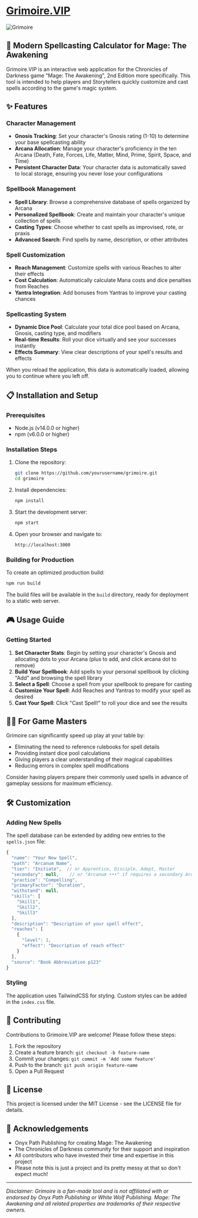 # [Grimoire.VIP](https://grimoire.vip)

![Grimoire](/public/logo512.png)

## 🔮 Modern Spellcasting Calculator for Mage: The Awakening

Grimoire.VIP is an interactive web application for the Chronicles of Darkness game "Mage: The Awakening", 2nd Edition more specifically. This tool is intended to help players and Storytellers quickly customize and cast spells according to the game's magic system.

## ✨ Features

### Character Management
- **Gnosis Tracking**: Set your character's Gnosis rating (1-10) to determine your base spellcasting ability
- **Arcana Allocation**: Manage your character's proficiency in the ten Arcana (Death, Fate, Forces, Life, Matter, Mind, Prime, Spirit, Space, and Time)
- **Persistent Character Data**: Your character data is automatically saved to local storage, ensuring you never lose your configurations

### Spellbook Management
- **Spell Library**: Browse a comprehensive database of spells organized by Arcana
- **Personalized Spellbook**: Create and maintain your character's unique collection of spells
- **Casting Types**: Choose whether to cast spells as improvised, rote, or praxis
- **Advanced Search**: Find spells by name, description, or other attributes

### Spell Customization
- **Reach Management**: Customize spells with various Reaches to alter their effects
- **Cost Calculation**: Automatically calculate Mana costs and dice penalties from Reaches
- **Yantra Integration**: Add bonuses from Yantras to improve your casting chances

### Spellcasting System
- **Dynamic Dice Pool**: Calculate your total dice pool based on Arcana, Gnosis, casting type, and modifiers
- **Real-time Results**: Roll your dice virtually and see your successes instantly
- **Effects Summary**: View clear descriptions of your spell's results and effects

When you reload the application, this data is automatically loaded, allowing you to continue where you left off.

## 📋 Installation and Setup

### Prerequisites
- Node.js (v14.0.0 or higher)
- npm (v6.0.0 or higher)

### Installation Steps
1. Clone the repository:
   ```bash
   git clone https://github.com/yourusername/grimoire.git
   cd grimoire
   ```

2. Install dependencies:
   ```bash
   npm install
   ```

3. Start the development server:
   ```bash
   npm start
   ```

4. Open your browser and navigate to:
   ```
   http://localhost:3000
   ```

### Building for Production
To create an optimized production build:
```bash
npm run build
```

The build files will be available in the `build` directory, ready for deployment to a static web server.

## 🎮 Usage Guide

### Getting Started
1. **Set Character Stats**: Begin by setting your character's Gnosis and allocating dots to your Arcana (plus to add, and click arcana dot to remove)
2. **Build Your Spellbook**: Add spells to your personal spellbook by clicking "Add" and browsing the spell library
3. **Select a Spell**: Choose a spell from your spellbook to prepare for casting
4. **Customize Your Spell**: Add Reaches and Yantras to modify your spell as desired
5. **Cast Your Spell**: Click "Cast Spell!" to roll your dice and see the results

## 🧙‍♂️ For Game Masters

Grimoire can significantly speed up play at your table by:
- Eliminating the need to reference rulebooks for spell details
- Providing instant dice pool calculations
- Giving players a clear understanding of their magical capabilities
- Reducing errors in complex spell modifications

Consider having players prepare their commonly used spells in advance of gameplay sessions for maximum efficiency.

## 🛠️ Customization

### Adding New Spells
The spell database can be extended by adding new entries to the `spells.json` file:

```javascript
{
  "name": "Your New Spell",
  "path": "Arcanum Name",
  "tier": "Initiate",  // or Apprentice, Disciple, Adept, Master
  "secondary": null,    // or "Arcanum •••" if requires a secondary Arcanum
  "practice": "Compelling",
  "primaryFactor": "Duration",
  "withstand": null,
  "skills": [
    "Skill1",
    "Skill2",
    "Skill3"
  ],
  "description": "Description of your spell effect",
  "reaches": [
    {
      "level": 1,
      "effect": "Description of reach effect"
    }
  ],
  "source": "Book Abbreviation p123"
}
```

### Styling
The application uses TailwindCSS for styling. Custom styles can be added in the `index.css` file.

## 🤝 Contributing

Contributions to Grimoire.VIP are welcome! Please follow these steps:

1. Fork the repository
2. Create a feature branch: `git checkout -b feature-name`
3. Commit your changes: `git commit -m 'Add some feature'`
4. Push to the branch: `git push origin feature-name`
5. Open a Pull Request

## 📜 License

This project is licensed under the MIT License - see the LICENSE file for details.

## 🙏 Acknowledgements

- Onyx Path Publishing for creating Mage: The Awakening
- The Chronicles of Darkness community for their support and inspiration
- All contributors who have invested their time and expertise in this project
- Please note this is just a project and its pretty messy at that so don't expect much!

---

*Disclaimer: Grimoire is a fan-made tool and is not affiliated with or endorsed by Onyx Path Publishing or White Wolf Publishing. Mage: The Awakening and all related properties are trademarks of their respective owners.*